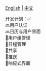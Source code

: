 [English](./README.md) | [中文](./README-zh.md)

开发计划：✅\
🔜用户认证 \
🔜日历与用户界面 \
🔲用户组管理 \
🔲日程管理 \
🔲共享 \
🔲推送 \
🔲响应式界面